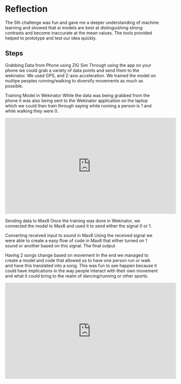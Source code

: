 
# Reflection
The 5th challenge was fun and gave me a deeper understanding of machine learning and showed that ai models are best at distinguishing strong contrasts and become inaccurate at the mean values. The tools provided helped to prototype and test our idea quickly.

## Steps

Grabbing Data from Phone using ZIG Sim
Through using the app on your phone we could grab a variety of data points and send them to the wekinator. We used GPS, and Z-axis acceleration. We trained the model on multipe peoples running/walking to diversify movements as much as possible. 

Training Model in Wekinator
While the data was being grabbed from the phone it was also being sent to the Wekinator application on the laptop which we could then train through saying while running a person is 1 and while walking they were 0.

<iframe width="560" height="315" src="https://www.youtube.com/embed/6_YGM4k_xKA?si=9rYpKRVPVYWf-CJz" title="YouTube video player" frameborder="0" allow="accelerometer; autoplay; clipboard-write; encrypted-media; gyroscope; picture-in-picture; web-share" referrerpolicy="strict-origin-when-cross-origin" allowfullscreen></iframe>


Sending data to Max8
Once the training was done in Wekinator, we connected the model to Max8 and used it to send either the signal 0 or 1. 

Converting received input to sound in Max8
Using the received signal we were able to create a easy flow of code in Max8 that either turned on 1 sound or another based on this signal.
The final output

Having 2 songs change based on movement
In the end we managed to create a model and code that allowed us to have one person run or walk and have this translated into a song. This was fun to see happen because it could have implications in the way people interact with their own movement and what it could bring to the realm of dancing/running or other sports. 


<iframe width="560" height="315" src="https://www.youtube.com/embed/gc8T83aijoU?si=7mm7LN3SLWmN6fir" title="YouTube video player" frameborder="0" allow="accelerometer; autoplay; clipboard-write; encrypted-media; gyroscope; picture-in-picture; web-share" referrerpolicy="strict-origin-when-cross-origin" allowfullscreen></iframe>